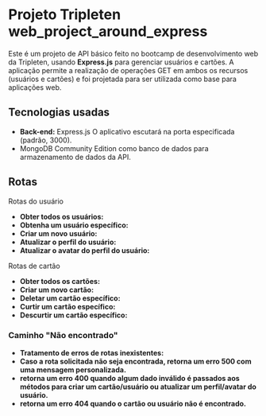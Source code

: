
# Projeto Tripleten web_project_around_express

Este é um projeto de API básico feito no bootcamp de desenvolvimento web da Tripleten, usando **Express.js**  para gerenciar usuários e cartões. A aplicação permite a realização de operações GET em ambos os recursos (usuários e cartões) e foi projetada para ser utilizada como base para aplicações web.

## Tecnologias usadas

- **Back-end:** Express.js
  O aplicativo escutará na porta especificada (padrão, 3000).
- MongoDB 
  Community Edition como banco de dados para armazenamento de dados da API. 


## Rotas
Rotas do usuário

- **Obter todos os usuários:**
- **Obtenha um usuário específico:**
- **Criar um novo usuário:**
- **Atualizar o perfil do usuário:**
- **Atualizar o avatar do perfil do usuário:**


Rotas de cartão
- **Obter todos os cartões:**
- **Criar um novo cartão:**
- **Deletar um cartão específico:**
- **Curtir um cartão específico:**
- **Descurtir um cartão específico:**

### Caminho "Não encontrado"

- **Tratamento de erros de rotas inexistentes:**
 - **Caso a rota solicitada não seja encontrada, retorna um erro 500 com uma mensagem personalizada.**
 - **retorna um erro 400 quando algum dado inválido é passados aos métodos para criar um cartão/usuário ou atualizar um perfil/avatar do usuário.**
 - **retorna um erro 404 quando o cartão ou usuário não é encontrado.**
